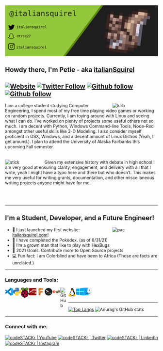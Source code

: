 ![banner](https://github.com/ItalianSquirel/ItalianSquirel/raw/main/IMG_0021.PNG)

## Howdy there, I'm Petie - aka [italianSquirel](https://italiansquirel.com/)
[![Website](https://img.shields.io/website?down_message=Down&label=italiansquirel.com&style=for-the-badge&up_message=Up&url=https%3A%2F%2Fitaliansquirel.com%2F)](https://italiansquirel.com)
[![Twitter Follow](https://img.shields.io/twitter/follow/italiansquirel?color=%09%231DA1F2&style=for-the-badge)](https://twitter.com/italiansquirel)
[![Github follow](https://img.shields.io/github/followers/italiansquirel?color=black&label=my%20GitHUb&style=for-the-badge)](https://github.com/ItalianSquirel)
[![Github follow](https://img.shields.io/reddit/subreddit-subscribers/RetroPie?style=for-the-badge)](https://www.reddit.com/r/RetroPie/)
---

<img align="right" alt="kirb" width="150px" src="https://media.tenor.com/images/e201f39e67bec6139d6394d7c3925dd3/tenor.gif" />
I am a college student studying Computer Engineering, I spend most of my free time playing video games or working on random projects. Currently, I am toying around with Linux and seeing what I can do. I’ve worked on plenty of projects some useful others not so much. I am decent with Python, Windows Command-line Tools, Node-Red amongst other useful skills like 3-D Modeling. I also consider myself proficient in OSX, Windows, and a decent amount of Linux Distros (Yeah, I get around.). I plan to attend the University of Alaska Fairbanks this upcoming Fall semester.

<br />
<br />
<br />

<img align="left" alt="stick" width="130px" src="https://media.tenor.com/images/f7fcf0b5fa9ec19ce8abfb29bcd851eb/tenor.gif" />
Given my extensive history with debate in high school I am very good at ensuring clarity, engagement, and delivery with all that I write, yeah I might have a typo here and there but who doesn’t. This makes me very useful for writing grants, documentation, and other miscellaneous writing projects anyone might have for me.


<br />
<br />
<br />
<br />


---

## I'm a Student, Developer, and a Future Engineer!

<img align="right" alt="pac" width="150px" src="https://64.media.tumblr.com/746f62e3c4f1c00d79a059eb2d334175/tumblr_mz4uhyqNRC1qegdapo1_500.gif" />

- 🦀 I just launched my first website: [italiansquirel.com](https://italiansquirel.com/)!
- 🍳 I have completed the Pokèdex. (as of 8/31/21)
- 🌋 I’m a grown man that like to play with HexBugs
- 👾 2021 Goals: Contribute more to Open Source projects
- 💻 Fun fact: I am Colorblind and have been to Africa (Those are facts are unrelated.)
---


### Languages and Tools:

<a href="https://code.visualstudio.com/">
  <img align="left" alt="Visual Studio Code" width="26px" src="https://raw.githubusercontent.com/github/explore/80688e429a7d4ef2fca1e82350fe8e3517d3494d/topics/visual-studio-code/visual-studio-code.png" (https://code.visualstudio.com/) />
<a href="https://www.python.org/">
  <img align="left" alt="Python" width="26px" src="https://github.com/ItalianSquirel/ItalianSquirel/raw/main/768px-Python-logo-notext.svg.png" />
<a href="https://www.raspberrypi.org/">
  <img align="left" alt="Rpi" width="26px" src="https://github.com/ItalianSquirel/ItalianSquirel/raw/main/raspberry-pi.png" />
<a href="https://nodered.org/">
  <img align="left" alt="NodeRED" width="26px" src="https://github.com/ItalianSquirel/ItalianSquirel/raw/main/B80E510F-0190-460B-AAB6-4073CD55CD7A.png" />
<a href="https://www.autodesk.com/products/fusion-360/overview?term=1-YEAR">
  <img align="left" alt="Fusion360" width="26px" src="https://github.com/ItalianSquirel/ItalianSquirel/raw/main/fusion360-5d76c87271.png" />
<a href="https://en.wikipedia.org/wiki/Windows_Terminal">
  <img align="left" alt="Terminal" width="26px" src="https://raw.githubusercontent.com/github/explore/80688e429a7d4ef2fca1e82350fe8e3517d3494d/topics/terminal/terminal.png" />
<a href="https://git-scm.com/">
  <img align="left" alt="Git" width="26px" src="https://raw.githubusercontent.com/github/explore/80688e429a7d4ef2fca1e82350fe8e3517d3494d/topics/git/git.png" />
<a href="https://github.com/">
  <img align="left" alt="GitHub" width="26px" src="https://image.flaticon.com/icons/png/512/25/25231.png" />
<a href="https://www.linux.org/">
  <img align="left" alt="Linux" width="26px" src="https://github.com/ItalianSquirel/ItalianSquirel/raw/main/LINUX.png" />
<a href="https://www.microsoft.com/en-us/windows">
  <img align="left" alt="Windows" width="26px" src="https://github.com/ItalianSquirel/ItalianSquirel/raw/main/windows.png" />
<a href="https://www.apple.com/macos/">
  <img align="left" alt="MacOS" width="26px" src="https://github.com/ItalianSquirel/ItalianSquirel/raw/main/macos.png" />

<br />
<br />

---

[![Top Langs](https://github-readme-stats.vercel.app/api/top-langs/?username=ItalianSquirel&layout=compact)](https://github.com/anuraghazra/github-readme-stats) ![Anurag's GitHub stats](https://github-readme-stats.vercel.app/api?username=ItalianSquirel&show_icons=true&theme=dark)


---

### Connect with me:

[<img align=center alt="codeSTACKr | YouTube" width="22px" src="https://cdn.jsdelivr.net/npm/simple-icons@v3/icons/youtube.svg" />][youtube]
[<img align=center alt="codeSTACKr | Twitter" width="22px" src="https://cdn.jsdelivr.net/npm/simple-icons@v3/icons/twitter.svg" />][twitter]
[<img align=center alt="codeSTACKr | LinkedIn" width="22px" src="https://cdn.jsdelivr.net/npm/simple-icons@v3/icons/linkedin.svg" />][linkedin]
[<img align=center alt="codeSTACKr | Instagram" width="22px" src="https://cdn.jsdelivr.net/npm/simple-icons@v3/icons/instagram.svg" />][instagram]


[website]: https://italiansquirel.com
[twitter]: https://twitter.com/italiansquirel
[youtube]: https://www.youtube.com/channel/UC-NrAPcLX-hGvYqYjyZBEVQ
[instagram]: https://www.instagram.com/italiansquirel/
[linkedin]: https://www.linkedin.com/in/petie-deveer-b2216b142/
[webdevplaylist]: https://www.youtube.com/playlist?list=PLkwxH9e_vrAJ0WbEsFA9W3I1W-g_BTsbt
[jsplaylist]: https://www.youtube.com/playlist?list=PLkwxH9e_vrALRJKu7wfXby3MKeflhTu6B
[cssplaylist]: https://www.youtube.com/playlist?list=PLkwxH9e_vrALSdvZuEh6gqQdmDoDIoqz4
[reactplaylist]: https://www.youtube.com/playlist?list=PLkwxH9e_vrAK4TdffpxKY3QGyHCpxFcQ0
